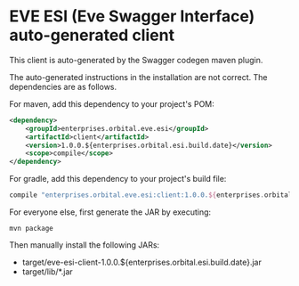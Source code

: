 # EVE ESI (Eve Swagger Interface) auto-generated client

This client is auto-generated by the Swagger codegen maven plugin.

The auto-generated instructions in the installation are not correct.  The dependencies are as follows.

For maven, add this dependency to your project's POM:

```xml
<dependency>
    <groupId>enterprises.orbital.eve.esi</groupId>
    <artifactId>client</artifactId>
    <version>1.0.0.${enterprises.orbital.esi.build.date}</version>
    <scope>compile</scope>
</dependency>
```

For gradle, add this dependency to your project's build file:

```groovy
compile "enterprises.orbital.eve.esi:client:1.0.0.${enterprises.orbital.esi.build.date}"
```

For everyone else, first generate the JAR by executing:

    mvn package

Then manually install the following JARs:

* target/eve-esi-client-1.0.0.${enterprises.orbital.esi.build.date}.jar
* target/lib/*.jar
